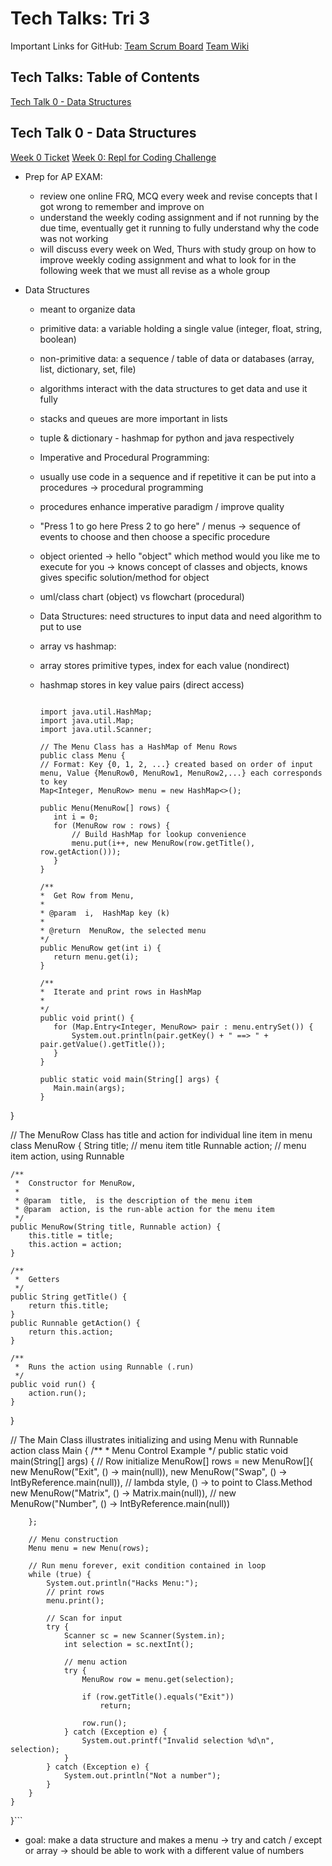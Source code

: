 # Tech Talks: Tri 3 #

Important Links for GitHub:
[Team Scrum Board](https://github.com/mistylavender/RedTailedHawks/projects/1)
[Team Wiki](https://github.com/mistylavender/RedTailedHawks/wiki)

## Tech Talks: Table of Contents ##

[Tech Talk 0 - Data Structures](#tech-talk-0---data-structures)


## Tech Talk 0 - Data Structures ##

[Week 0 Ticket](https://github.com/mistylavender/RedTailedHawks/projects/1#card-79098981)
[Week 0: Repl for Coding Challenge](https://replit.com/@MistyLavender/Data-Structures#Main.java)

* Prep for AP EXAM:
  * review one online FRQ, MCQ every week and revise concepts that I got wrong to remember and improve on
  * understand the weekly coding assignment and if not running by the due time, eventually get it running to fully understand why the code was not working
  * will discuss every week on Wed, Thurs with study group on how to improve weekly coding assignment and what to look for in the following week that we must all revise as a whole group

* Data Structures
  * meant to organize data
  * primitive data: a variable holding a single value (integer, float, string, boolean) 
  * non-primitive data: a sequence / table of data or databases (array, list, dictionary, set, file)
  * algorithms interact with the data structures to get data and use it fully
  * stacks and queues are more important in lists
  * tuple & dictionary - hashmap for python and java respectively
  * Imperative and Procedural Programming:
  * usually use code in a sequence and if repetitive it can be put into a procedures -> procedural programming
  * procedures enhance imperative paradigm / improve quality
  * "Press 1 to go here Press 2 to go here" / menus -> sequence of events to choose and then choose a specific procedure
  * object oriented -> hello "object" which method would you like me to execute for you -> knows concept of classes and objects, knows gives specific solution/method for object
  * uml/class chart (object) vs flowchart (procedural)
  * Data Structures: need structures to input data and need algorithm to put to use
  * array vs hashmap: 
  * array stores primitive types, index for each value (nondirect)
  * hashmap stores in key value pairs (direct access)

     ```//package hacks

    import java.util.HashMap;
    import java.util.Map;
    import java.util.Scanner;

    // The Menu Class has a HashMap of Menu Rows
    public class Menu {
    // Format: Key {0, 1, 2, ...} created based on order of input menu, Value {MenuRow0, MenuRow1, MenuRow2,...} each corresponds to key
    Map<Integer, MenuRow> menu = new HashMap<>();

    public Menu(MenuRow[] rows) {
        int i = 0;
        for (MenuRow row : rows) {
            // Build HashMap for lookup convenience
            menu.put(i++, new MenuRow(row.getTitle(), row.getAction()));
        }
    }

    /**
     *  Get Row from Menu,
     *
     * @param  i,  HashMap key (k)
     *
     * @return  MenuRow, the selected menu
     */
    public MenuRow get(int i) {
        return menu.get(i);
    }

    /**
     *  Iterate and print rows in HashMap
     *
     */
    public void print() {
        for (Map.Entry<Integer, MenuRow> pair : menu.entrySet()) {
            System.out.println(pair.getKey() + " ==> " + pair.getValue().getTitle());
        }
    }

    public static void main(String[] args) {
        Main.main(args);
    }

 }

 // The MenuRow Class has title and action for individual line item in menu
class MenuRow {
    String title;       // menu item title
    Runnable action;    // menu item action, using Runnable

    /**
     *  Constructor for MenuRow,
     *
     * @param  title,  is the description of the menu item
     * @param  action, is the run-able action for the menu item
     */
    public MenuRow(String title, Runnable action) {
        this.title = title;
        this.action = action;
    }

    /**
     *  Getters
     */
    public String getTitle() {
        return this.title;
    }
    public Runnable getAction() {
        return this.action;
    }

    /**
     *  Runs the action using Runnable (.run)
     */
    public void run() {
        action.run();
    }
 }

 // The Main Class illustrates initializing and using Menu with Runnable action
 class Main {
    /**
     *  Menu Control Example
     */
    public static void main(String[] args) {
        // Row initialize
        MenuRow[] rows = new MenuRow[]{
                new MenuRow("Exit", () -> main(null)),
                new MenuRow("Swap", () -> IntByReference.main(null)),  // lambda style, () -> to point to Class.Method
                new MenuRow("Matrix", () -> Matrix.main(null)),
               // new MenuRow("Number", () -> IntByReference.main(null))

        };

        // Menu construction
        Menu menu = new Menu(rows);

        // Run menu forever, exit condition contained in loop
        while (true) {
            System.out.println("Hacks Menu:");
            // print rows
            menu.print();

            // Scan for input
            try {
                Scanner sc = new Scanner(System.in);
                int selection = sc.nextInt();

                // menu action
                try {
                    MenuRow row = menu.get(selection);
                  
                    if (row.getTitle().equals("Exit"))
                        return;
                   
                    row.run();
                } catch (Exception e) {
                    System.out.printf("Invalid selection %d\n", selection);
                }
            } catch (Exception e) {
                System.out.println("Not a number");
            }
        }
    }
 }```

  * goal: make a data structure and makes a menu -> try and catch / except or array -> should be able to work with a different value of numbers

